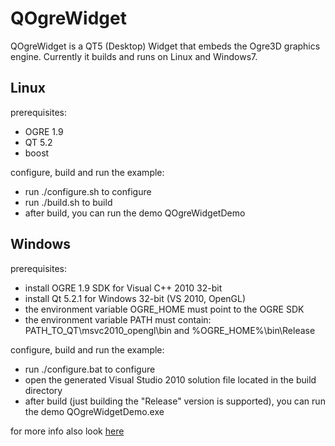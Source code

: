QOgreWidget
===========

QOgreWidget is a QT5 (Desktop) Widget that embeds the Ogre3D graphics engine. Currently it builds and runs on Linux and Windows7.

Linux
-----
prerequisites:
* OGRE 1.9
* QT 5.2
* boost

configure, build and run the example:
* run ./configure.sh to configure
* run ./build.sh to build
* after build, you can run the demo QOgreWidgetDemo

Windows
-------
prerequisites:
* install OGRE 1.9 SDK for Visual C++ 2010 32-bit
* install Qt 5.2.1 for Windows 32-bit (VS 2010, OpenGL)
* the environment variable OGRE_HOME must point to the OGRE SDK
* the environment variable PATH must contain: PATH_TO_QT\msvc2010_opengl\bin and %OGRE_HOME%\bin\Release

configure, build and run the example:
* run ./configure.bat to configure
* open the generated Visual Studio 2010 solution file located in the build directory
* after build (just building the "Release" version is supported), you can run the demo QOgreWidgetDemo.exe

for more info also look [here](http://gernotklingler.com/blog/a-qt5-widget-for-ogre3d/)
